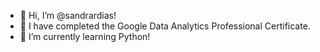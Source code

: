 - 👋 Hi, I’m @sandrardias!
- 👀 I have completed the Google Data Analytics Professional Certificate.
- 🌱 I’m currently learning Python!

<!---
sandrardias/sandrardias is a ✨ special ✨ repository because its `README.md` (this file) appears on your GitHub profile.
You can click the Preview link to take a look at your changes.
--->

